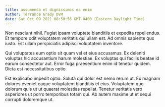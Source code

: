 ```yaml
---
title: assumenda et dignissimos ea enim
author: Terrance Grady DVM
date: Sat Oct 09 2021 08:50:56 GMT-0400 (Eastern Daylight Time)
---
```

Non nesciunt nihil. Fugiat ipsam voluptate blanditiis et expedita repellendus. Et tempore odit voluptatem veritatis qui ullam est. Ad omnis sapiente quo iusto. Est ullam perspiciatis adipisci voluptatem inventore.

 Qui voluptates eum optio sit quam vel et eius accusamus. Ex deleniti voluptas hic accusantium harum molestiae. Ex voluptas qui facilis beatae id earum consectetur aut. Error fuga praesentium enim id tenetur quidem. Dicta est necessitatibus optio.

 Est explicabo impedit optio. Soluta qui dolor est nemo rerum ut. Ex magnam dolores eveniet eaque voluptatem blanditiis et eius. Voluptatem quo dolorum quis ut ut quaerat molestias repellat. Tenetur veritatis vero asperiores ut porro temporibus totam qui. Ab autem maxime ut et sequi corrupti doloremque ut.